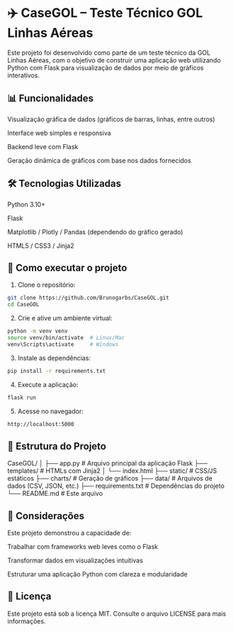 # ✈️ CaseGOL – Teste Técnico GOL Linhas Aéreas




Este projeto foi desenvolvido como parte de um teste técnico da GOL Linhas Aéreas, com o objetivo de construir uma aplicação web utilizando Python com Flask para visualização de dados por meio de gráficos interativos.

## 📊 Funcionalidades
Visualização gráfica de dados (gráficos de barras, linhas, entre outros)

Interface web simples e responsiva

Backend leve com Flask

Geração dinâmica de gráficos com base nos dados fornecidos

## 🛠 Tecnologias Utilizadas
Python 3.10+

Flask

Matplotlib / Plotly / Pandas (dependendo do gráfico gerado)

HTML5 / CSS3 / Jinja2

## 🚀 Como executar o projeto
1. Clone o repositório:

```bash
git clone https://github.com/Brunogarbs/CaseGOL.git
cd CaseGOL
```
2. Crie e ative um ambiente virtual:

```bash
python -m venv venv
source venv/bin/activate  # Linux/Mac
venv\Scripts\activate     # Windows
```
3. Instale as dependências:

```bash
pip install -r requirements.txt
```
4. Execute a aplicação:
```bash
flask run
```
5. Acesse no navegador:
```bash
http://localhost:5000
```
## 📁 Estrutura do Projeto

CaseGOL/
│
├── app.py                 # Arquivo principal da aplicação Flask
├── templates/             # HTMLs com Jinja2
│   └── index.html
├── static/                # CSS/JS estáticos
├── charts/                # Geração de gráficos
├── data/                  # Arquivos de dados (CSV, JSON, etc.)
├── requirements.txt       # Dependências do projeto
└── README.md              # Este arquivo
## 📌 Considerações
Este projeto demonstrou a capacidade de:

Trabalhar com frameworks web leves como o Flask

Transformar dados em visualizações intuitivas

Estruturar uma aplicação Python com clareza e modularidade

## 📝 Licença
Este projeto está sob a licença MIT. Consulte o arquivo LICENSE para mais informações.